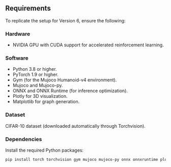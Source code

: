 ## **Requirements**

To replicate the setup for Version 6, ensure the following:

### **Hardware**
- NVIDIA GPU with CUDA support for accelerated reinforcement learning.

### **Software**
- Python 3.8 or higher.
- PyTorch 1.9 or higher.
- Gym (for the Mujoco Humanoid-v4 environment).
- Mujoco and Mujoco-py.
- ONNX and ONNX Runtime (for inference optimization).
- Plotly for 3D visualization.
- Matplotlib for graph generation.

### **Dataset**
CIFAR-10 dataset (downloaded automatically through Torchvision).

### **Dependencies**
Install the required Python packages:
```bash
pip install torch torchvision gym mujoco mujoco-py onnx onnxruntime plotly matplotlib
